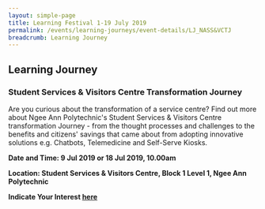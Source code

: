 ```yaml
---
layout: simple-page
title: Learning Festival 1-19 July 2019
permalink: /events/learning-journeys/event-details/LJ_NASS&VCTJ
breadcrumb: Learning Journey
---
```


## Learning Journey 
### Student Services & Visitors Centre Transformation Journey 

Are you curious about the transformation of a service centre? Find out more about Ngee Ann Polytechnic's Student Services & Visitors Centre transformation Journey - from the thought processes and challenges to the benefits and citizens' savings that came about from adopting innovative solutions e.g. Chatbots, Telemedicine and Self-Serve Kiosks. 

**Date and Time: 9 Jul 2019 or 18 Jul 2019, 10.00am** 

**Location: Student Services & Visitors Centre, Block 1 Level 1, Ngee Ann Polytechnic** 

**Indicate Your Interest [here](https://www.eventbrite.sg/e/step-into-my-shoes-making-a-difference-as-a-probation-officer-tickets-61082209533)** 

